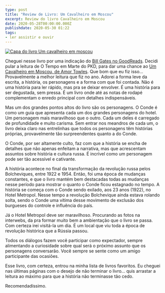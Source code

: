 ```yaml
---
type: post
title: "Review de Livro: Um Cavalheiro em Moscou"
excerpt: Review do livro Cavalheiro em Moscou
date: 2020-05-28T00:00:00.000Z
publishdate: 2020-05-30 01:22
tags:
- ler assistir e ouvir
---
```


[![Capa do livro Um cavalheiro em moscou](https://i.imgur.com/jhoehTR.jpg)](https://amzn.to/2TPcld2)


Cheguei nesse livro por uma indicação do [Bill Gates no GoodReads](https://www.goodreads.com/blog/show/1871?ref=gsu). Decidi pular a leitura de O Tempo em Marte do PKD, para dar uma chance ao [Um Cavalheiro em Moscou, de Amor Towles](https://amzn.to/2TPcld2). Que bom que eu fiz isso... Provavelmente a melhor leitura que fiz no ano. Adorei a forma leve da escrita, a história, os personagens e a forma com que foi contada. Não é uma história para ler rápido, mas pra se deixar envolver. É uma história para ser degustada, sem pressa. É um livro onde até as notas de rodapé complementam o enredo principal com detalhes indispensáveis.

Mas um dos grandes pontos altos do livro são os personagens. O Conde é como um guia que apresenta cada um dos grandes personagens do hotel. Um personagem mais maravilhoso que o outro. Cada um deles é carregado de profundidade e muito carisma. Sem entrar nos meandros de cada um, o livro deixa claro nas entrelinhas que todos os personagens têm histórias próprias, provavelmente tão surpreendentes quanto a do Conde.

O Conde, por ser altamente culto, faz com que a história se encha de detalhes que não apenas enfeitam a narrativa, mas que acrescentam assuntos sobre história e cultura russa. É incrível como um personagem pode ser tão acessível e cativante.

A história acontece no final da transformação da revolução russa pelos Bolcheviques, entre 1922 e 1954. Então, foi uma época de mudanças constantes, e que o livro mantém bem destacadas todas as mudanças nesse período para mostrar o quanto o Conde ficou estagnado no tempo. A história se começa com o Conde sendo exilado, aos 23 anos (1922), no Hotel Metropol. Nesse tempo a revolução Bolchevique ainda estava rolando solta, sendo o Conde uma vítima desse movimento de exclusão dos burgueses do controle e influência do país.

Já o Hotel Metropol deve ser maravilhoso. Procurando as fotos na interwebs, da pra formar muito bem a ambientação que o livro se passa. Com certeza irei visitá-la um dia. É um local que viu toda a época de revolução histórica que a Rússia passou.

Todos os diálogos fazem você participar como expectador, sempre alimentando a curiosidade sobre qual será o próximo assunto que os personagens conversarão. Você sempre se sente como um amigo participante das ocasiões.

Esse livro, com certeza, entrou na minha lista de livros favoritos. Eu cheguei nas últimas páginas com o desejo de não terminar o livro... quis arrastar a leitura ao máximo para que a história não terminasse tão cedo.

Recomendadíssimo.
